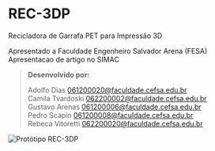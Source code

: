 # REC-3DP  
Recicladora de Garrafa PET para Impressão 3D  
  
Apresentado a Faculdade Engenheiro Salvador Arena (FESA)  
Apresentacao de artigo no SIMAC

> **Desenvolvido por:**
> 
> Adolfo Dias <061200020@faculdade.cefsa.edu.br>  
> Camila Tvardoski <062200002@faculdade.cefsa.edu.br>  
> Gustavo Arenas <061200006@faculdade.cefsa.edu.br>  
> Pedro Scapin <061200008@faculdade.cefsa.edu.br>  
> Rebeca Vitoretti <062200020@faculdade.cefsa.edu.br>  

![Protótipo REC-3DP](IMG/P_20230319_201323.jpg)
